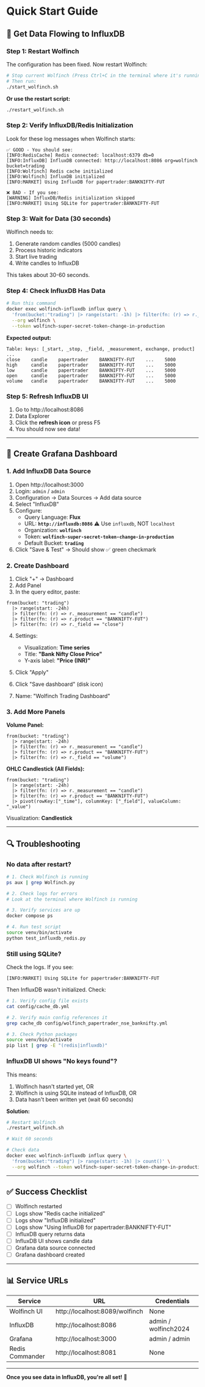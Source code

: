 # Quick Start Guide

## 🚀 **Get Data Flowing to InfluxDB**

### **Step 1: Restart Wolfinch**

The configuration has been fixed. Now restart Wolfinch:

```bash
# Stop current Wolfinch (Press Ctrl+C in the terminal where it's running)
# Then run:
./start_wolfinch.sh
```

**Or use the restart script:**
```bash
./restart_wolfinch.sh
```

### **Step 2: Verify InfluxDB/Redis Initialization**

Look for these log messages when Wolfinch starts:

```
✅ GOOD - You should see:
[INFO:RedisCache] Redis connected: localhost:6379 db=0
[INFO:InfluxDB] InfluxDB connected: http://localhost:8086 org=wolfinch bucket=trading
[INFO:Wolfinch] Redis cache initialized
[INFO:Wolfinch] InfluxDB initialized
[INFO:MARKET] Using InfluxDB for papertrader:BANKNIFTY-FUT

❌ BAD - If you see:
[WARNING] InfluxDB/Redis initialization skipped
[INFO:MARKET] Using SQLite for papertrader:BANKNIFTY-FUT
```

### **Step 3: Wait for Data (30 seconds)**

Wolfinch needs to:
1. Generate random candles (5000 candles)
2. Process historic indicators
3. Start live trading
4. Write candles to InfluxDB

This takes about 30-60 seconds.

### **Step 4: Check InfluxDB Has Data**

```bash
# Run this command
docker exec wolfinch-influxdb influx query \
  'from(bucket:"trading") |> range(start: -1h) |> filter(fn: (r) => r._measurement == "candle") |> count()' \
  --org wolfinch \
  --token wolfinch-super-secret-token-change-in-production
```

**Expected output:**
```
Table: keys: [_start, _stop, _field, _measurement, exchange, product]
...
close    candle    papertrader    BANKNIFTY-FUT    ...    5000
high     candle    papertrader    BANKNIFTY-FUT    ...    5000
low      candle    papertrader    BANKNIFTY-FUT    ...    5000
open     candle    papertrader    BANKNIFTY-FUT    ...    5000
volume   candle    papertrader    BANKNIFTY-FUT    ...    5000
```

### **Step 5: Refresh InfluxDB UI**

1. Go to http://localhost:8086
2. Data Explorer
3. Click the **refresh icon** or press F5
4. You should now see data!

---

## 🎨 **Create Grafana Dashboard**

### **1. Add InfluxDB Data Source**

1. Open http://localhost:3000
2. Login: `admin` / `admin`
3. Configuration → Data Sources → Add data source
4. Select "InfluxDB"
5. Configure:
   - Query Language: **Flux**
   - URL: **`http://influxdb:8086`** ⚠️ Use `influxdb`, NOT `localhost`
   - Organization: **`wolfinch`**
   - Token: **`wolfinch-super-secret-token-change-in-production`**
   - Default Bucket: **`trading`**
6. Click "Save & Test" → Should show ✅ green checkmark

### **2. Create Dashboard**

1. Click "+" → Dashboard
2. Add Panel
3. In the query editor, paste:

```flux
from(bucket: "trading")
  |> range(start: -24h)
  |> filter(fn: (r) => r._measurement == "candle")
  |> filter(fn: (r) => r.product == "BANKNIFTY-FUT")
  |> filter(fn: (r) => r._field == "close")
```

4. Settings:
   - Visualization: **Time series**
   - Title: **"Bank Nifty Close Price"**
   - Y-axis label: **"Price (INR)"**

5. Click "Apply"
6. Click "Save dashboard" (disk icon)
7. Name: "Wolfinch Trading Dashboard"

### **3. Add More Panels**

**Volume Panel:**
```flux
from(bucket: "trading")
  |> range(start: -24h)
  |> filter(fn: (r) => r._measurement == "candle")
  |> filter(fn: (r) => r.product == "BANKNIFTY-FUT")
  |> filter(fn: (r) => r._field == "volume")
```

**OHLC Candlestick (All Fields):**
```flux
from(bucket: "trading")
  |> range(start: -24h)
  |> filter(fn: (r) => r._measurement == "candle")
  |> filter(fn: (r) => r.product == "BANKNIFTY-FUT")
  |> pivot(rowKey:["_time"], columnKey: ["_field"], valueColumn: "_value")
```

Visualization: **Candlestick**

---

## 🔍 **Troubleshooting**

### **No data after restart?**

```bash
# 1. Check Wolfinch is running
ps aux | grep Wolfinch.py

# 2. Check logs for errors
# Look at the terminal where Wolfinch is running

# 3. Verify services are up
docker compose ps

# 4. Run test script
source venv/bin/activate
python test_influxdb_redis.py
```

### **Still using SQLite?**

Check the logs. If you see:
```
[INFO:MARKET] Using SQLite for papertrader:BANKNIFTY-FUT
```

Then InfluxDB wasn't initialized. Check:

```bash
# 1. Verify config file exists
cat config/cache_db.yml

# 2. Verify main config references it
grep cache_db config/wolfinch_papertrader_nse_banknifty.yml

# 3. Check Python packages
source venv/bin/activate
pip list | grep -E "(redis|influxdb)"
```

### **InfluxDB UI shows "No keys found"?**

This means:
1. Wolfinch hasn't started yet, OR
2. Wolfinch is using SQLite instead of InfluxDB, OR
3. Data hasn't been written yet (wait 60 seconds)

**Solution:**
```bash
# Restart Wolfinch
./restart_wolfinch.sh

# Wait 60 seconds

# Check data
docker exec wolfinch-influxdb influx query \
  'from(bucket:"trading") |> range(start: -1h) |> count()' \
  --org wolfinch --token wolfinch-super-secret-token-change-in-production
```

---

## ✅ **Success Checklist**

- [ ] Wolfinch restarted
- [ ] Logs show "Redis cache initialized"
- [ ] Logs show "InfluxDB initialized"  
- [ ] Logs show "Using InfluxDB for papertrader:BANKNIFTY-FUT"
- [ ] InfluxDB query returns data
- [ ] InfluxDB UI shows candle data
- [ ] Grafana data source connected
- [ ] Grafana dashboard created

---

## 📊 **Service URLs**

| Service | URL | Credentials |
|---------|-----|-------------|
| Wolfinch UI | http://localhost:8089/wolfinch | None |
| InfluxDB | http://localhost:8086 | admin / wolfinch2024 |
| Grafana | http://localhost:3000 | admin / admin |
| Redis Commander | http://localhost:8081 | None |

---

**Once you see data in InfluxDB, you're all set!** 🎉

